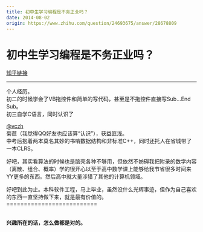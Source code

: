 ```yaml
---
title: 初中生学习编程是不务正业吗？
date: 2014-08-02
origin: https://www.zhihu.com/question/24693675/answer/28678809
---
```

# 初中生学习编程是不务正业吗？

[知乎链接](https://www.zhihu.com/question/24693675/answer/28678809)

---------

<span class="RichText ztext CopyrightRichText-richText" itemprop="text"><p>个人经历。<br>初二的时候学会了VB拖控件和简单的写代码，甚至是不拖控件直接写Sub...End Sub。<br>初三自学C语言，同时认识了 <span><span class="UserLink"><div class="Popover"><div id="Popover12-toggle" aria-haspopup="true" aria-expanded="false" aria-owns="Popover12-content"><a class="UserLink-link" data-za-detail-view-element_name="User" target="_blank" href="//www.zhihu.com/people/0970f947b898ecc0ec035f9126dd4e08">@vczh</a></div></div></span></span>菊苣（我觉得QQ好友也应该算“认识”），获益匪浅。<br>中考后抱着两本莫名其妙的书啃数据结构和非标准C++，同时还托人在省城带了一本CLRS。</p><p>好吧，其实看算法的时候也是脑壳各种不够用，但依然不妨碍我把附录的数学内容（离散、组合、概率）学的很开心以至于高中数学课上能够给我节省很多时间来YY更多的东西。然后高中就大量涉猎了其他的计算机领域。</p><p>好吧到此为止。本科软件工程，马上毕业，虽然没什么光辉事迹，但作为自己喜欢的东西一直坚持做下来，就是最有价值的。<br>==========================</p><br><b>兴趣所在的话，怎么做都是对的。</b></span>